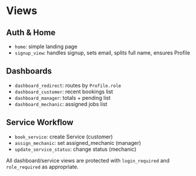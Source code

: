 # Views

## Auth & Home
- `home`: simple landing page
- `signup_view`: handles signup, sets email, splits full name, ensures Profile

## Dashboards
- `dashboard_redirect`: routes by `Profile.role`
- `dashboard_customer`: recent bookings list
- `dashboard_manager`: totals + pending list
- `dashboard_mechanic`: assigned jobs list

## Service Workflow
- `book_service`: create Service (customer)
- `assign_mechanic`: set assigned_mechanic (manager)
- `update_service_status`: change status (mechanic)

All dashboard/service views are protected with `login_required` and `role_required` as appropriate.
